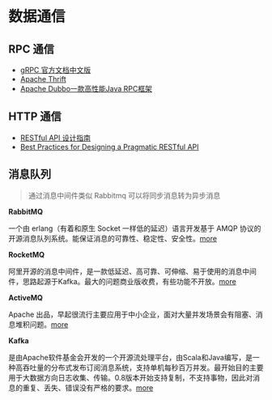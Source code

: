 # 数据通信

## RPC 通信
- [gRPC 官方文档中文版](http://doc.oschina.net/grpc?t=57966)
- [Apache Thrift](http://thrift.apache.org/)
- [Apache Dubbo一款高性能Java RPC框架](http://dubbo.apache.org/zh-cn/index.html)

## HTTP 通信
- [RESTful API 设计指南](http://www.ruanyifeng.com/blog/2014/05/restful_api.html)
- [Best Practices for Designing a Pragmatic RESTful API](https://www.vinaysahni.com/best-practices-for-a-pragmatic-restful-api#versioning)

## 消息队列

> 通过消息中间件类似 Rabbitmq 可以将同步消息转为异步消息

**RabbitMQ**

一个由 erlang（有着和原生 Socket 一样低的延迟）语言开发基于 AMQP 协议的开源消息队列系统。能保证消息的可靠性、稳定性、安全性。[more](microservice/consul.md)

**RocketMQ**

阿里开源的消息中间件，是一款低延迟、高可靠、可伸缩、易于使用的消息中间件，思路起源于Kafka。最大的问题商业版收费，有些功能不开放。[more](https://github.com/apache/rocketmq)

**ActiveMQ**

Apache 出品，早起很流行主要应用于中小企业，面对大量并发场景会有阻塞、消息堆积问题。[more](http://activemq.apache.org/)

**Kafka**

是由Apache软件基金会开发的一个开源流处理平台，由Scala和Java编写，是一种高吞吐量的分布式发布订阅消息系统，支持单机每秒百万并发。最开始目的主要用于大数据方向日志收集、传输。0.8版本开始支持复制，不支持事物，因此对消息的重复、丢失、错误没有严格的要求。[more](http://kafka.apache.org/)